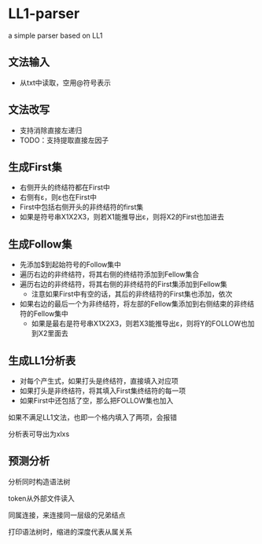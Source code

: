 # LL1-parser
a simple parser based on LL1 

## 文法输入
- 从txt中读取，空用@符号表示

## 文法改写
- 支持消除直接左递归
- TODO：支持提取直接左因子

## 生成First集
- 右侧开头的终结符都在First中
- 右侧有ε，则ε也在First中
- First中包括右侧开头的非终结符的first集
- 如果是符号串X1X2X3，则若X1能推导出ε，则将X2的First也加进去
## 生成Follow集
- 先添加$到起始符号的Follow集中
- 遍历右边的非终结符，将其右侧的终结符添加到Fellow集合
- 遍历右边的非终结符，将其右侧的非终结符的First集添加到Fellow集
  +  注意如果First中有空的话，其后的非终结符的First集也添加，依次
- 如果右边的最后一个为非终结符，将左部的Fellow集添加到右侧结束的非终结符的Fellow集中
  +  如果是最右是符号串X1X2X3，则若X3能推导出ε，则将Y的FOLLOW也加到X2里面去
## 生成LL1分析表
- 对每个产生式，如果打头是终结符，直接填入对应项
- 如果打头是非终结符，将其填入First集终结符的每一项
- 如果First中还包括了空，那么把FOLLOW集也加入

如果不满足LL1文法，也即一个格内填入了两项，会报错

分析表可导出为xlxs

## 预测分析
分析同时构造语法树

token从外部文件读入

同属连接，来连接同一层级的兄弟结点

打印语法树时，缩进的深度代表从属关系

